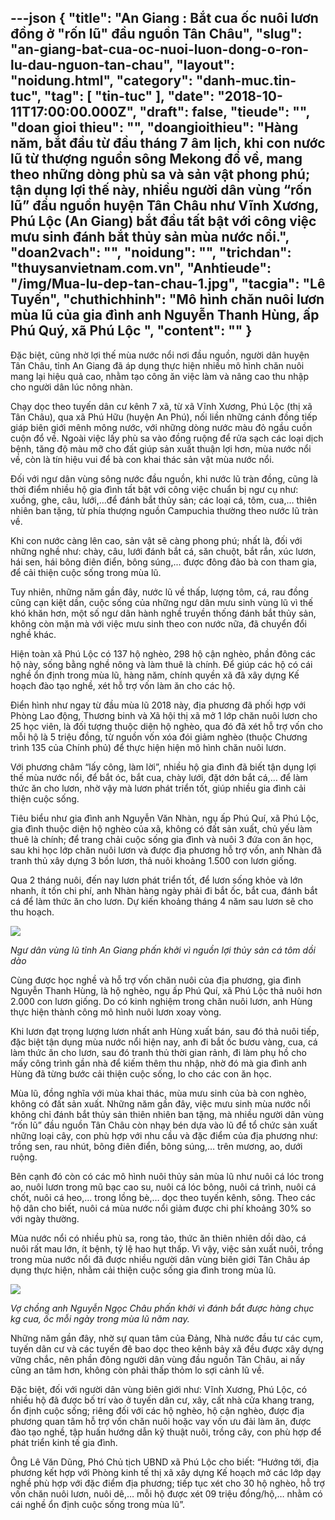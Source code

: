 ---json
{
    "title": "An Giang : Bắt cua ốc nuôi lươn đồng ở \"rốn lũ\" đầu nguồn Tân Châu",
    "slug": "an-giang-bat-cua-oc-nuoi-luon-dong-o-ron-lu-dau-nguon-tan-chau",
    "layout": "noidung.html",
    "category": "danh-muc.tin-tuc",
    "tag": [
        "tin-tuc"
    ],
    "date": "2018-10-11T17:00:00.000Z",
    "draft": false,
    "tieude": "",
    "doan gioi thieu": "",
    "doangioithieu": "Hàng năm, bắt đầu từ đầu tháng 7 âm lịch, khi con nước lũ từ thượng nguồn sông Mekong đổ về, mang theo những dòng phù sa và sản vật phong phú; tận dụng lợi thế này, nhiều người dân vùng “rốn lũ” đầu nguồn huyện Tân Châu như Vĩnh Xương, Phú Lộc (An Giang) bắt đầu tất bật với công việc mưu sinh đánh bắt thủy sản mùa nước nổi.",
    "doan2vach": "",
    "noidung": "",
    "trichdan": "thuysanvietnam.com.vn",
    "Anhtieude": "/img/Mua-lu-dep-tan-chau-1.jpg",
    "tacgia": "Lê Tuyến",
    "chuthichhinh": "Mô hình chăn nuôi lươn mùa lũ của gia đình anh Nguyễn Thanh Hùng, ấp Phú Quý, xã Phú Lộc ",
    "__content__": ""
}
---
<p>Đặc biệt, cũng nhờ lợi thế m&ugrave;a nước nổi nơi đầu nguồn, người d&acirc;n huyện T&acirc;n Ch&acirc;u, tỉnh An Giang&nbsp;đ&atilde; &aacute;p dụng thực hiện nhiều m&ocirc; h&igrave;nh chăn nu&ocirc;i mang lại hiệu quả cao, nhằm tạo c&ocirc;ng ăn việc l&agrave;m v&agrave; n&acirc;ng cao thu nhập cho người d&acirc;n l&uacute;c n&ocirc;ng nh&agrave;n.&nbsp;</p>

<p>Chạy dọc theo tuyến d&acirc;n cư k&ecirc;nh 7 x&atilde;, từ x&atilde; Vĩnh Xương, Ph&uacute; Lộc (thị x&atilde; T&acirc;n Ch&acirc;u), qua x&atilde; Ph&uacute; Hữu (huyện An Ph&uacute;), nối liền những c&aacute;nh đồng tiếp gi&aacute;p bi&ecirc;n giới m&ecirc;nh m&ocirc;ng nước, với những d&ograve;ng nước m&agrave;u đỏ ngầu cuồn cuộn đổ về. Ngo&agrave;i việc lấy ph&ugrave; sa v&agrave;o đồng ruộng để rửa sạch c&aacute;c loại dịch bệnh, tăng độ m&agrave;u mỡ cho đất gi&uacute;p sản xuất thuận lợi hơn, m&ugrave;a nước nổi về, c&ograve;n l&agrave; t&iacute;n hiệu vui để b&agrave; con khai th&aacute;c sản vật m&ugrave;a nước nổi.</p>

<p>Đối với ngư d&acirc;n v&ugrave;ng s&ocirc;ng nước đầu nguồn, khi nước lũ tr&agrave;n đồng, cũng l&agrave; thời điểm nhiều hộ gia đ&igrave;nh tất bật với c&ocirc;ng việc chuẩn bị ngư cụ như: xuồng, ghe, c&acirc;u, lưới,&hellip;để đ&aacute;nh bắt thủy sản; c&aacute;c loại c&aacute;, t&ocirc;m, cua,&hellip; thi&ecirc;n nhi&ecirc;n ban tặng, từ ph&iacute;a thượng nguồn Campuchia thường theo nước lũ tr&agrave;n về.</p>

<p>Khi con nước c&agrave;ng l&ecirc;n cao, sản vật sẽ c&agrave;ng phong ph&uacute;; nhất l&agrave;, đối với những nghề như: ch&agrave;y, c&acirc;u, lưới đ&aacute;nh bắt c&aacute;, săn chuột, bắt rắn, x&uacute;c lươn, h&aacute;i sen, h&aacute;i b&ocirc;ng đi&ecirc;n điển, b&ocirc;ng s&uacute;ng,... được đ&ocirc;ng đảo b&agrave; con tham gia, để cải thiện cuộc sống trong m&ugrave;a lũ.&nbsp;</p>

<p>Tuy nhi&ecirc;n, những năm gần đ&acirc;y, nước lũ về thấp, lượng t&ocirc;m, c&aacute;, rau đồng cũng cạn kiệt dần, cuộc sống của những ngư d&acirc;n mưu sinh v&ugrave;ng lũ v&igrave; thế kh&oacute; khăn hơn, một số ngư d&acirc;n h&agrave;nh nghề truyền thống đ&aacute;nh bắt thủy sản, kh&ocirc;ng c&ograve;n mặn m&agrave; với việc mưu sinh theo con nước nữa, đ&atilde; chuyển đổi nghề kh&aacute;c.</p>

<p>Hiện to&agrave;n x&atilde; Ph&uacute; Lộc c&oacute; 137 hộ ngh&egrave;o, 298 hộ cận ngh&egrave;o, phần đ&ocirc;ng c&aacute;c hộ n&agrave;y, sống bằng nghề n&ocirc;ng v&agrave; l&agrave;m thu&ecirc; l&agrave; ch&iacute;nh. Để gi&uacute;p c&aacute;c hộ c&oacute; c&aacute;i nghề ổn định trong m&ugrave;a lũ, h&agrave;ng năm, ch&iacute;nh quyền x&atilde; đ&atilde; x&acirc;y dựng Kế hoạch đ&agrave;o tạo nghề, x&eacute;t hỗ trợ vốn l&agrave;m ăn cho c&aacute;c hộ.</p>

<p>Điển h&igrave;nh như ngay từ đầu m&ugrave;a lũ 2018 n&agrave;y, địa phương đ&atilde; phối hợp với Ph&ograve;ng Lao động, Thương binh v&agrave; X&atilde; hội thị x&atilde; mở 1 lớp chăn nu&ocirc;i lươn cho 25 học vi&ecirc;n, l&agrave; đối tượng thuộc diện hộ ngh&egrave;o, qua đ&oacute; đ&atilde; x&eacute;t hỗ trợ vốn cho mỗi hộ l&agrave; 5 triệu đồng, từ nguồn vốn x&oacute;a đ&oacute;i giảm ngh&egrave;o (thuộc Chương tr&igrave;nh 135 của Ch&iacute;nh phủ) để thực hiện hiện m&ocirc; h&igrave;nh chăn nu&ocirc;i lươn.</p>

<p>Với phương ch&acirc;m &ldquo;lấy c&ocirc;ng, l&agrave;m lời&rdquo;, nhiều hộ gia đ&igrave;nh đ&atilde; biết tận dụng lợi thế m&ugrave;a nước nổi, để bắt &oacute;c, bắt cua, ch&agrave;y lưới, đặt dớn bắt c&aacute;,&hellip; để l&agrave;m thức ăn cho lươn, nhờ vậy m&agrave; lươn ph&aacute;t triển tốt, gi&uacute;p nhiều gia đ&igrave;nh cải thiện cuộc sống.&nbsp;</p>

<p>Ti&ecirc;u biểu như gia đ&igrave;nh anh Nguyễn Văn Nh&agrave;n, ngụ ấp Ph&uacute; Qu&iacute;, x&atilde; Ph&uacute; Lộc, gia đ&igrave;nh thuộc diện hộ ngh&egrave;o của x&atilde;, kh&ocirc;ng c&oacute; đất sản xuất, chủ yếu l&agrave;m thu&ecirc; l&agrave; ch&iacute;nh; để trang chải cuộc sống gia đ&igrave;nh v&agrave; nu&ocirc;i 3 đứa con ăn học, sau khi học lớp chăn nu&ocirc;i lươn v&agrave; được địa phương hỗ trợ vốn, anh Nh&agrave;n đ&atilde; tranh thủ x&acirc;y dựng 3 bồn lươn, thả nu&ocirc;i khoảng 1.500 con lươn giống.</p>

<p>Qua 2 th&aacute;ng nu&ocirc;i, đến nay lươn ph&aacute;t triển tốt, để lươn sống khỏe v&agrave; lớn nhanh, &iacute;t tốn chi ph&iacute;, anh Nh&agrave;n h&agrave;ng ng&agrave;y phải đi bắt ốc, bắt cua, đ&aacute;nh bắt c&aacute; để l&agrave;m thức ăn cho lươn. Dự kiến khoảng th&aacute;ng 4 năm sau lươn&nbsp;sẽ cho thu hoạch.</p>

<p><img src="http://streaming1.danviet.vn/upload/4-2018/images/2018-10-10/153914104428357-mua-lu-dep-tan-chau-2-1539141044-width545height363.jpg" /></p>

<p><em>Ngư d&acirc;n v&ugrave;ng lũ tỉnh An Giang&nbsp;phấn khởi v&igrave; nguồn lợi thủy sản c&aacute; t&ocirc;m&nbsp;dồi d&agrave;o&nbsp;&nbsp;</em></p>

<p>C&ugrave;ng được học nghề v&agrave; hỗ trợ vốn chăn nu&ocirc;i của địa phương, gia đ&igrave;nh Nguyễn Thanh H&ugrave;ng, l&agrave; hộ ngh&egrave;o, ngụ ấp Ph&uacute; Qu&iacute;, x&atilde; Ph&uacute; Lộc thả nu&ocirc;i hơn 2.000 con lươn giống. Do c&oacute; kinh nghiệm trong chăn nu&ocirc;i lươn, anh H&ugrave;ng thực hiện th&agrave;nh c&ocirc;ng m&ocirc; h&igrave;nh nu&ocirc;i lươn xoay v&ograve;ng.</p>

<p>Khi lươn đạt trọng lượng lươn nhất anh H&ugrave;ng xuất b&aacute;n, sau đ&oacute; thả nu&ocirc;i tiếp, đặc biệt tận dụng m&ugrave;a nước nổi hiện nay, anh đi bắt ốc bươu v&agrave;ng, cua, c&aacute; l&agrave;m thức ăn cho lươn, sau đ&oacute; tranh thủ thời gian rảnh, đi l&agrave;m phụ hồ cho mấy c&ocirc;ng tr&igrave;nh gần nh&agrave; để kiếm th&ecirc;m thu nhập, nhờ đ&oacute; m&agrave; gia đ&igrave;nh anh H&ugrave;ng đ&atilde; từng bước cải thiện cuộc sống, lo cho c&aacute;c con ăn học.&nbsp;</p>

<p>M&ugrave;a lũ, đồng nghĩa với m&ugrave;a khai th&aacute;c, m&ugrave;a mưu sinh của b&agrave; con ngh&egrave;o, kh&ocirc;ng c&oacute; đất sản xuất. Những năm gần đ&acirc;y, việc mưu sinh m&ugrave;a nước nổi kh&ocirc;ng chỉ đ&aacute;nh bắt thủy sản thi&ecirc;n nhi&ecirc;n ban tặng, m&agrave; nhiều người d&acirc;n v&ugrave;ng &ldquo;rốn lũ&rdquo; đầu nguồn T&acirc;n Ch&acirc;u c&ograve;n nhạy b&eacute;n dựa v&agrave;o lũ để tổ chức sản xuất những loại c&acirc;y, con ph&ugrave; hợp với nhu cầu v&agrave; đặc điểm của địa phương như: trồng sen, rau nh&uacute;t, b&ocirc;ng đi&ecirc;n điển, b&ocirc;ng s&uacute;ng,&hellip; tr&ecirc;n mương, ao, dưới ruộng.</p>

<p>B&ecirc;n cạnh đ&oacute; c&ograve;n c&oacute; c&aacute;c m&ocirc; h&igrave;nh nu&ocirc;i thủy sản m&ugrave;a lũ như&nbsp;nu&ocirc;i c&aacute; l&oacute;c trong ao, nu&ocirc;i lươn trong mũ bạc cao su, nu&ocirc;i c&aacute; l&oacute;c b&ocirc;ng, nu&ocirc;i c&aacute; tr&igrave;nh, nu&ocirc;i c&aacute; chốt, nu&ocirc;i c&aacute; heo,&hellip; trong lồng b&egrave;,&hellip; dọc theo tuyến k&ecirc;nh, s&ocirc;ng. Theo c&aacute;c hộ d&acirc;n cho biết, nu&ocirc;i c&aacute; m&ugrave;a nước nổi giảm được chi ph&iacute; khoảng 30% so với ng&agrave;y thường.</p>

<p>M&ugrave;a nước nổi c&oacute; nhiều ph&ugrave; sa, rong tảo, thức ăn thi&ecirc;n nhi&ecirc;n dồi d&agrave;o, c&aacute; nu&ocirc;i rất mau lớn, &iacute;t bệnh, tỷ lệ hao hụt thấp. V&igrave; vậy, việc sản xuất nu&ocirc;i, trồng trong m&ugrave;a nước nổi đ&atilde; được nhiều người d&acirc;n v&ugrave;ng bi&ecirc;n giới T&acirc;n Ch&acirc;u &aacute;p dụng thực hiện, nhằm cải thiện cuộc sống gia đ&igrave;nh trong m&ugrave;a lũ.</p>

<p><img src="http://tuyengiaoangiang.vn/images/2018/Thang9/Mua-lu-dep-tan-chau-3.jpg" /></p>

<p><em>Vợ chồng anh Nguyễn Ngọc Ch&acirc;u phấn khởi v&igrave; đ&aacute;nh bắt được h&agrave;ng chục kg cua, ốc mỗi ng&agrave;y trong m&ugrave;a lũ năm nay.&nbsp;</em></p>

<p>Những năm gần đ&acirc;y, nhờ sự quan t&acirc;m của Đảng, Nh&agrave; nước đầu tư c&aacute;c cụm, tuyến d&acirc;n cư v&agrave; c&aacute;c tuyến đ&ecirc; bao dọc theo k&ecirc;nh bảy x&atilde; đều được x&acirc;y dựng vững chắc, n&ecirc;n phần đ&ocirc;ng người d&acirc;n v&ugrave;ng đầu nguồn T&acirc;n Ch&acirc;u, ai nấy cũng an t&acirc;m hơn, kh&ocirc;ng c&ograve;n phải thấp thỏm lo sợi cảnh lũ về.</p>

<p>Đặc biệt, đối với người d&acirc;n v&ugrave;ng bi&ecirc;n giới như: Vĩnh Xương, Ph&uacute; Lộc, c&oacute; nhiều hộ đ&atilde; được bố tr&iacute; v&agrave;o ở tuyến d&acirc;n cư, x&acirc;y, cất nh&agrave; cửa khang trang, ổn định cuộc sống; ri&ecirc;ng đối với c&aacute;c hộ ngh&egrave;o, hộ cận ngh&egrave;o, được địa phương quan t&acirc;m hỗ trợ vốn chăn nu&ocirc;i hoặc vay vốn ưu đải l&agrave;m ăn, được đ&agrave;o tạo nghề, tập huấn hướng dẫn kỹ thuật nu&ocirc;i, trồng c&acirc;y, con ph&ugrave; hợp để ph&aacute;t triển kinh tế gia đ&igrave;nh.</p>

<p>&Ocirc;ng L&ecirc; Văn Dũng, Ph&oacute; Chủ tịch UBND x&atilde; Ph&uacute; Lộc cho biết: &ldquo;Hướng tới, địa phương kết hợp với Ph&ograve;ng kinh tế thị x&atilde; x&acirc;y dựng Kế hoạch mở c&aacute;c lớp dạy nghề ph&ugrave; hợp với đặc điểm địa phương; tiếp tục x&eacute;t cho 30 hộ ngh&egrave;o, hỗ trợ vốn chăn nu&ocirc;i lươn, nu&ocirc;i d&ecirc;,&hellip; mỗi hộ được x&eacute;t 09 triệu đồng/hộ,&hellip; nhằm c&oacute; c&aacute;i nghề ổn định cuộc sống trong m&ugrave;a lũ&rdquo;.&nbsp;&nbsp;</p>
